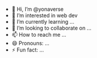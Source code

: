- 👋 Hi, I’m @yonaverse
- 👀 I’m interested in web dev
- 🌱 I’m currently learning ...
- 💞️ I’m looking to collaborate on ...
- 📫 How to reach me ...
- 😄 Pronouns: ...
- ⚡ Fun fact: ...

<!---
yonaverse/yonaverse is a ✨ special ✨ repository because its `README.md` (this file) appears on your GitHub profile.
You can click the Preview link to take a look at your changes.
--->
